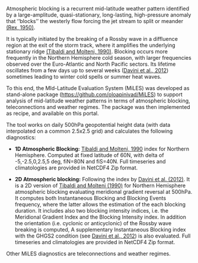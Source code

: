 Atmospheric blocking is a recurrent mid-latitude weather pattern identified by a large-amplitude, quasi-stationary, long-lasting, high-pressure anomaly that ‘‘blocks’’ the westerly flow forcing the jet stream to split or meander [(Rex, 1950)](https://onlinelibrary.wiley.com/action/showCitFormats?doi=10.1111%2Fj.2153-3490.1950.tb00331.x).

It is typically initiated by the breaking of a Rossby wave in a diffluence region at the exit of the storm track, where it amplifies the underlying stationary ridge [(Tibaldi and Molteni, 1990)](https://doi.org/10.1034/j.1600-0870.1990.t01-2-00003.x).
Blocking occurs more frequently in the Northern Hemisphere cold season, with larger frequencies observed over the Euro-Atlantic and North Pacific sectors. Its lifetime oscillates from a few days up to several weeks ([Davini et al., 2012](https://doi.org/10.1175/JCLI-D-12-00032.1)) sometimes leading to winter cold spells or summer heat waves.

To this end, the MId-Latitude Evaluation System (MiLES) was developed as stand-alone package (https://github.com/oloapinivad/MiLES) to support analysis of mid-latitude weather patterns in terms of atmospheric blocking, teleconnections and weather regimes. The package was then implemented as recipe, and available on this portal.

The tool works on daily 500hPa geopotential height data (with data interpolated on a common 2.5x2.5 grid) and calculates the following diagnostics:

* **1D Atmospheric Blocking:**
[Tibaldi and Molteni, 1990](https://doi.org/10.1034/j.1600-0870.1990.t01-2-00003.x) index for Northern Hemisphere. Computed at fixed latitude of 60N, with delta of -5,-2.5,0,2.5,5 deg, fiN=80N and fiS=40N. Full timeseries and climatologies are provided in NetCDF4 Zip format.

* **2D Atmospheric blocking:**
Following the index by [Davini et al. (2012)](https://doi.org/10.1175/JCLI-D-12-00032.1). It is a 2D version of [Tibaldi and Molteni (1990)](https://doi.org/10.1034/j.1600-0870.1990.t01-2-00003.x) for Northern Hemisphere atmospheric blocking evaluating meridional gradient reversal at 500hPa. It computes both Instantaneous Blocking and Blocking Events frequency, where the latter allows the estimation of the each blocking duration. It includes also two blocking intensity indices, i.e. the Meridional Gradient Index and the Blocking Intensity index. In addition the orientation (i.e. cyclonic or anticyclonic) of the Rossby wave breaking is computed, A supplementary Instantaneous Blocking index with the GHGS2 condition (see [Davini et al., 2012](https://doi.org/10.1175/JCLI-D-12-00032.1)) is also evaluated. Full timeseries and climatologies are provided in NetCDF4 Zip format.

Other MiLES diagnostics are teleconnections and weather regimes.

<!---Available recipes and diagnostics: 

* Z500 Empirical Orthogonal Functions: Based on SVD. The first 4 EOFs for North Atlantic (over the 90W-40E 20N-85N box) and Northern Hemisphere (20N-85N) or a custom region are computed. North Atlantic Oscillation, East Atlantic Pattern, and Arctic Oscillation can be evaluated. Figures showing linear regression of PCs on monthly Z500 are provided. PCs and eigenvectors, as well as the variances explained are provided in NetCDF4 Zip format.

* North Atlantic Weather Regimes: following k-means clustering of 500hPa geopotential height. 4 weather regimes over North Atlantic (80W-40E 30N-87.5N) are evaluated using anomalies from daily seasonal cycle. This is done retaining the first North Atlantic EOFs which explains the 80% of the variance to reduce the phase-space dimensions and then applying k-means clustering using Hartigan-Wong algorithm with k=4. Figures report patterns and frequencies of occurrence. NetCDF4 Zip data are saved. Only 4 regimes and DJF supported so far.--->

